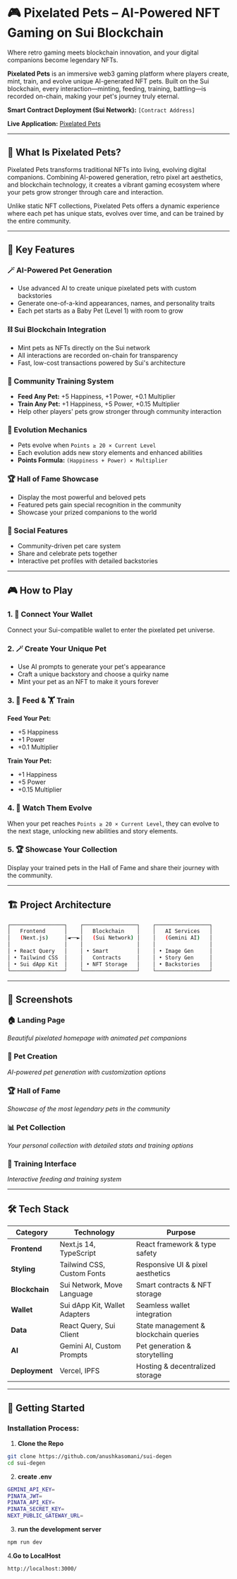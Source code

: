 # 🎮 Pixelated Pets – AI-Powered NFT Gaming on Sui Blockchain

Where retro gaming meets blockchain innovation, and your digital companions become legendary NFTs.

**Pixelated Pets** is an immersive web3 gaming platform where players create, mint, train, and evolve unique AI-generated NFT pets. Built on the Sui blockchain, every interaction—minting, feeding, training, battling—is recorded on-chain, making your pet's journey truly eternal.

**Smart Contract Deployment (Sui Network):** `[Contract Address]`

**Live Application:** [Pixelated Pets](https://pixelated-pets.vercel.app/)

---

## 🧬 What Is Pixelated Pets?

Pixelated Pets transforms traditional NFTs into living, evolving digital companions. Combining AI-powered generation, retro pixel art aesthetics, and blockchain technology, it creates a vibrant gaming ecosystem where your pets grow stronger through care and interaction.

Unlike static NFT collections, Pixelated Pets offers a dynamic experience where each pet has unique stats, evolves over time, and can be trained by the entire community.

---

## 🌟 Key Features

### **🪄 AI-Powered Pet Generation**
- Use advanced AI to create unique pixelated pets with custom backstories
- Generate one-of-a-kind appearances, names, and personality traits
- Each pet starts as a Baby Pet (Level 1) with room to grow

### **⛓️ Sui Blockchain Integration**
- Mint pets as NFTs directly on the Sui network
- All interactions are recorded on-chain for transparency
- Fast, low-cost transactions powered by Sui's architecture

### **🍖 Community Training System**
- **Feed Any Pet:** +5 Happiness, +1 Power, +0.1 Multiplier
- **Train Any Pet:** +1 Happiness, +5 Power, +0.15 Multiplier
- Help other players' pets grow stronger through community interaction

### **🦋 Evolution Mechanics**
- Pets evolve when `Points ≥ 20 × Current Level`
- Each evolution adds new story elements and enhanced abilities
- **Points Formula:** `(Happiness + Power) × Multiplier`

### **🏆 Hall of Fame Showcase**
- Display the most powerful and beloved pets
- Featured pets gain special recognition in the community
- Showcase your prized companions to the world

### **🤝 Social Features**
- Community-driven pet care system
- Share and celebrate pets together
- Interactive pet profiles with detailed backstories

---

## 🎮 How to Play

### **1. 🔑 Connect Your Wallet**
Connect your Sui-compatible wallet to enter the pixelated pet universe.

### **2. 🪄 Create Your Unique Pet**
- Use AI prompts to generate your pet's appearance
- Craft a unique backstory and choose a quirky name
- Mint your pet as an NFT to make it yours forever

### **3. 🍖 Feed & 🏋️ Train**
**Feed Your Pet:**
- +5 Happiness
- +1 Power  
- +0.1 Multiplier

**Train Your Pet:**
- +1 Happiness
- +5 Power
- +0.15 Multiplier

### **4. 🦋 Watch Them Evolve**
When your pet reaches `Points ≥ 20 × Current Level`, they can evolve to the next stage, unlocking new abilities and story elements.

### **5. 🏆 Showcase Your Collection**
Display your trained pets in the Hall of Fame and share their journey with the community.

---

## 🏗️ Project Architecture

 ```bash
┌─────────────────┐    ┌─────────────────┐    ┌─────────────────┐
│   Frontend      │    │   Blockchain    │    │   AI Services   │
│   (Next.js)     │◄──►│   (Sui Network) │    │   (Gemini AI)   │
│                 │    │                 │    │                 │
│ • React Query   │    │ • Smart         │    │ • Image Gen     │
│ • Tailwind CSS  │    │   Contracts     │    │ • Story Gen     │
│ • Sui dApp Kit  │    │ • NFT Storage   │    │ • Backstories   │
└─────────────────┘    └─────────────────┘    └─────────────────┘
```



---

## 📸 Screenshots

### 🏠 Landing Page
*Beautiful pixelated homepage with animated pet companions*

### 🎨 Pet Creation
*AI-powered pet generation with customization options*

### 🏆 Hall of Fame
*Showcase of the most legendary pets in the community*

### 📊 Pet Collection
*Your personal collection with detailed stats and training options*

### 🎯 Training Interface
*Interactive feeding and training system*

---

## 🛠️ Tech Stack

| **Category**     | **Technology**                    | **Purpose**                      |
|------------------|-----------------------------------|----------------------------------|
| **Frontend**     | Next.js 14, TypeScript          | React framework & type safety   |
| **Styling**      | Tailwind CSS, Custom Fonts      | Responsive UI & pixel aesthetics |
| **Blockchain**   | Sui Network, Move Language       | Smart contracts & NFT storage   |
| **Wallet**       | Sui dApp Kit, Wallet Adapters   | Seamless wallet integration     |
| **Data**         | React Query, Sui Client          | State management & blockchain queries |
| **AI**           | Gemini AI, Custom Prompts       | Pet generation & storytelling   |
| **Deployment**   | Vercel, IPFS                     | Hosting & decentralized storage |

---

## 🚀 Getting Started

### Installation Process:

1. **Clone the Repo**

```bash
git clone https://github.com/anushkasomani/sui-degen
cd sui-degen
```
2. **create .env**
```bash
GEMINI_API_KEY=
PINATA_JWT=
PINATA_API_KEY=
PINATA_SECRET_KEY=
NEXT_PUBLIC_GATEWAY_URL=
```
3. **run the development server**
```bash 
npm run dev
```
4.**Go to LocalHost**
```bash
http://localhost:3000/
```



